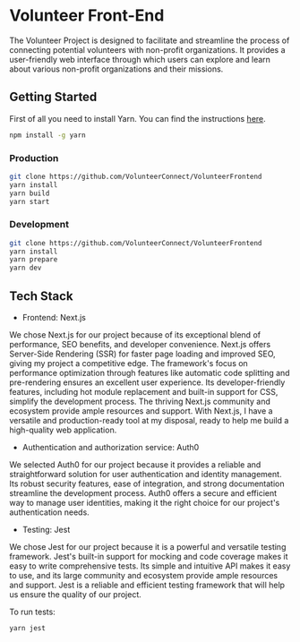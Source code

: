 # Volunteer Front-End

The Volunteer Project is designed to facilitate and streamline the process of connecting potential volunteers with non-profit organizations. It provides a user-friendly web interface through which users can explore and learn about various non-profit organizations and their missions.

## Getting Started

First of all you need to install Yarn. You can find the instructions [here](https://classic.yarnpkg.com/lang/en/docs/install).

```bash
npm install -g yarn
```

### Production

```bash
git clone https://github.com/VolunteerConnect/VolunteerFrontend
yarn install
yarn build
yarn start
```

### Development

```bash
git clone https://github.com/VolunteerConnect/VolunteerFrontend
yarn install
yarn prepare
yarn dev
```

## Tech Stack

- Frontend: Next.js

We chose Next.js for our project because of its exceptional blend of performance, SEO benefits, and developer convenience. Next.js offers Server-Side Rendering (SSR) for faster page loading and improved SEO, giving my project a competitive edge. The framework's focus on performance optimization through features like automatic code splitting and pre-rendering ensures an excellent user experience. Its developer-friendly features, including hot module replacement and built-in support for CSS, simplify the development process. The thriving Next.js community and ecosystem provide ample resources and support. With Next.js, I have a versatile and production-ready tool at my disposal, ready to help me build a high-quality web application.

- Authentication and authorization service: Auth0

We selected Auth0 for our project because it provides a reliable and straightforward solution for user authentication and identity management. Its robust security features, ease of integration, and strong documentation streamline the development process. Auth0 offers a secure and efficient way to manage user identities, making it the right choice for our project's authentication needs.

- Testing: Jest

We chose Jest for our project because it is a powerful and versatile testing framework. Jest's built-in support for mocking and code coverage makes it easy to write comprehensive tests. Its simple and intuitive API makes it easy to use, and its large community and ecosystem provide ample resources and support. Jest is a reliable and efficient testing framework that will help us ensure the quality of our project.

To run tests:

```bash
yarn jest
```
